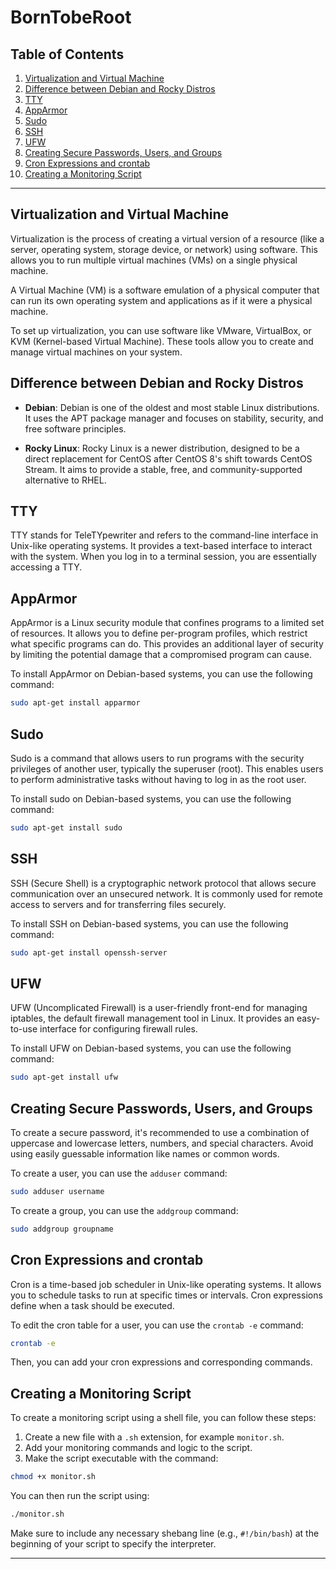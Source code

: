 # BornTobeRoot

## Table of Contents
1. [Virtualization and Virtual Machine](#virtualization-and-virtual-machine)
2. [Difference between Debian and Rocky Distros](#difference-between-debian-and-rocky-distros)
3. [TTY](#tty)
4. [AppArmor](#apparmor)
5. [Sudo](#sudo)
6. [SSH](#ssh)
7. [UFW](#ufw)
8. [Creating Secure Passwords, Users, and Groups](#creating-secure-passwords-users-and-groups)
9. [Cron Expressions and crontab](#cron-expressions-and-crontab)
10. [Creating a Monitoring Script](#creating-a-monitoring-script)

---

## Virtualization and Virtual Machine

Virtualization is the process of creating a virtual version of a resource (like a server, operating system, storage device, or network) using software. This allows you to run multiple virtual machines (VMs) on a single physical machine.

A Virtual Machine (VM) is a software emulation of a physical computer that can run its own operating system and applications as if it were a physical machine.

To set up virtualization, you can use software like VMware, VirtualBox, or KVM (Kernel-based Virtual Machine). These tools allow you to create and manage virtual machines on your system.

## Difference between Debian and Rocky Distros

- **Debian**: Debian is one of the oldest and most stable Linux distributions. It uses the APT package manager and focuses on stability, security, and free software principles.

- **Rocky Linux**: Rocky Linux is a newer distribution, designed to be a direct replacement for CentOS after CentOS 8's shift towards CentOS Stream. It aims to provide a stable, free, and community-supported alternative to RHEL.

## TTY

TTY stands for TeleTYpewriter and refers to the command-line interface in Unix-like operating systems. It provides a text-based interface to interact with the system. When you log in to a terminal session, you are essentially accessing a TTY.

## AppArmor

AppArmor is a Linux security module that confines programs to a limited set of resources. It allows you to define per-program profiles, which restrict what specific programs can do. This provides an additional layer of security by limiting the potential damage that a compromised program can cause.

To install AppArmor on Debian-based systems, you can use the following command:

```bash
sudo apt-get install apparmor
```

## Sudo

Sudo is a command that allows users to run programs with the security privileges of another user, typically the superuser (root). This enables users to perform administrative tasks without having to log in as the root user.

To install sudo on Debian-based systems, you can use the following command:

```bash
sudo apt-get install sudo
```

## SSH

SSH (Secure Shell) is a cryptographic network protocol that allows secure communication over an unsecured network. It is commonly used for remote access to servers and for transferring files securely.

To install SSH on Debian-based systems, you can use the following command:

```bash
sudo apt-get install openssh-server
```

## UFW

UFW (Uncomplicated Firewall) is a user-friendly front-end for managing iptables, the default firewall management tool in Linux. It provides an easy-to-use interface for configuring firewall rules.

To install UFW on Debian-based systems, you can use the following command:

```bash
sudo apt-get install ufw
```

## Creating Secure Passwords, Users, and Groups

To create a secure password, it's recommended to use a combination of uppercase and lowercase letters, numbers, and special characters. Avoid using easily guessable information like names or common words.

To create a user, you can use the `adduser` command:

```bash
sudo adduser username
```

To create a group, you can use the `addgroup` command:

```bash
sudo addgroup groupname
```

## Cron Expressions and crontab

Cron is a time-based job scheduler in Unix-like operating systems. It allows you to schedule tasks to run at specific times or intervals. Cron expressions define when a task should be executed.

To edit the cron table for a user, you can use the `crontab -e` command:

```bash
crontab -e
```

Then, you can add your cron expressions and corresponding commands.

## Creating a Monitoring Script

To create a monitoring script using a shell file, you can follow these steps:

1. Create a new file with a `.sh` extension, for example `monitor.sh`.
2. Add your monitoring commands and logic to the script.
3. Make the script executable with the command:

```bash
chmod +x monitor.sh
```

You can then run the script using:

```bash
./monitor.sh
```

Make sure to include any necessary shebang line (e.g., `#!/bin/bash`) at the beginning of your script to specify the interpreter.

---
